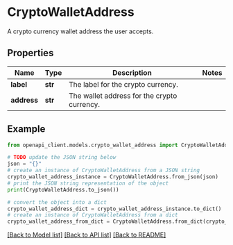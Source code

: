 # CryptoWalletAddress

A crypto currency wallet address the user accepts.

## Properties

Name | Type | Description | Notes
------------ | ------------- | ------------- | -------------
**label** | **str** | The label for the crypto currency. | 
**address** | **str** | The wallet address for the crypto currency. | 

## Example

```python
from openapi_client.models.crypto_wallet_address import CryptoWalletAddress

# TODO update the JSON string below
json = "{}"
# create an instance of CryptoWalletAddress from a JSON string
crypto_wallet_address_instance = CryptoWalletAddress.from_json(json)
# print the JSON string representation of the object
print(CryptoWalletAddress.to_json())

# convert the object into a dict
crypto_wallet_address_dict = crypto_wallet_address_instance.to_dict()
# create an instance of CryptoWalletAddress from a dict
crypto_wallet_address_from_dict = CryptoWalletAddress.from_dict(crypto_wallet_address_dict)
```
[[Back to Model list]](../README.md#documentation-for-models) [[Back to API list]](../README.md#documentation-for-api-endpoints) [[Back to README]](../README.md)


